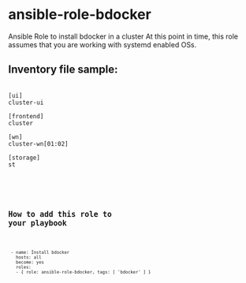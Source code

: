 # ansible-role-bdocker
Ansible Role to install bdocker in a cluster
At this point in time, this role assumes that you are working with systemd enabled OSs.


## Inventory file sample:
<pre>
 <code>
[ui]
cluster-ui

[frontend]
cluster

[wn]
cluster-wn[01:02]

[storage]
st

 <code>
</pre>

## How to add this role to your playbook
<pre>
 <code>
 - name: Install bdocker
   hosts: all
   become: yes
   roles:
   - { role: ansible-role-bdocker, tags: [ 'bdocker' ] }
   </code>
  </pre>

